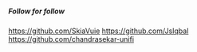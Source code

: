 ##### Follow for follow

https://github.com/SkiaVuie
https://github.com/JsIqbal
https://github.com/chandrasekar-unifi
 
